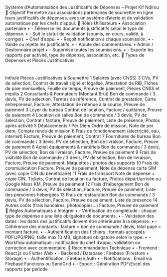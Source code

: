 Système d’Automatisation des Justificatifs de Dépenses – Projet Kif Ndirou
🎯 Objectif
Permettre aux associations partenaires de soumettre en ligne leurs justificatifs de dépenses, avec un système d’alerte et de validation automatique par les chefs d’appui.
👥 Rôles Utilisateurs
    • Association partenaire
    • - Téléverse les documents justificatifs selon le type de dépense.
    • - Suit le statut de validation (soumis, en cours, validé, à corriger).
    • Chef d’appui
    • - Reçoit notification à chaque soumission.
    • - Valide ou rejette les justificatifs.
    • - Ajoute des commentaires.
    • Admin / Gestionnaire projet
    • - Supervise toutes les soumissions.
    • - Exporte les rapports par activité, type de dépense, association, etc.
📂 Types de Dépenses et Pièces Justificatives
#
Intitulé
Pièces Justificatives à Soumettre
1
Salaires (avec CNSS)
3 CVs, PV de sélection, Contrat de travail signé et légalisé, Attestation de RIB, Fiches de paie mensuelles, Feuille de temps, Preuve de paiement, Pièces CNSS et impôts
2
Consultants & Formateurs (Montant Brut)
Bon de commande / 3 devis, PV de sélection, Termes de référence, Contrat de prestation, Carte entrepreneur, Facture, Attestation de retenue à la source, Preuve de paiement
3
Loyer du bureau
Contrat de location, Facture / quittance, Preuve de paiement
4
Location de salles
Bon de commande / 3 devis, PV de sélection, Contrat / facture, Preuve de paiement, Liste de présence, Photos après activité
5
Déplacements / Per Diem
Ordre de mission, Note de per diem, Compte rendu de mission
6
Frais de fonctionnement (électricité, eau, internet)
Facture, Preuve de paiement, Contrat
7
Fournitures de bureau
Bon de commande / 3 devis, PV de sélection, Bon de livraison, Facture, Preuve de paiement
8
Achat équipements & matériels
Bon de commande / 3 devis, PV de sélection, Bon de livraison, Facture, Preuve de paiement
9
Frais de visibilité
Bon de commande / 3 devis, PV de sélection, Bon de livraison, Facture, Preuve de paiement, Maquettes / photos des supports
10
Frais de communication
Facture, Preuve de paiement, Note de dépense carte SIM (avec copie CIN du bénéficiaire)
11
Frais de transport
Note de dépense + copie CIN, Tickets, Contrat de location ou facture, Photos départ/arrivée ou Google Maps KM, Preuve de paiement
12
Frais d’hébergement
Bon de commande / 3 devis, PV de sélection, Facture, Preuve de paiement, Liste des personnes hébergées
13
Frais de restauration
Bon de commande / 3 devis, PV de sélection, Facture, Preuve de paiement, Liste de présence
14
Autres coûts (frais bancaires, photocopies…)
Facture, Preuve de paiement
🧠 Règles Automatiques à Intégrer
    • - Vérification de complétude : chaque type de dépense a une liste obligatoire de documents.
    • - Validation des dates : les dates des justificatifs doivent être antérieures à la dépense.
    • - Cohérence des montants : facture = bon de commande / devis, total payé = montant facturé.
    • - Authentification des fichiers : formats acceptés PDF/JPG/PNG, taille max 10 MB, signature obligatoire selon le type.
    • - Workflow automatique : notification du chef d’appui, validation ou correction avec commentaire.
🧰 Recommandation Technique
    • - Frontend : React.js ou Flutter Web
    • - Backend / Database : Firebase (Firestore + Storage)
    • - Authentification : Firebase Auth
    • - Notifications : Email via Firebase Functions ou SendGrid
    • - Export : Génération PDF/Excel des rapports par période